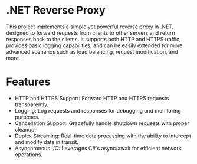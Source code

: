 # .NET Reverse Proxy
This project implements a simple yet powerful reverse proxy in .NET, designed to forward requests from clients to other servers and return responses back to the clients. It supports both HTTP and HTTPS traffic, provides basic logging capabilities, and can be easily extended for more advanced scenarios such as load balancing, request modification, and more.

# Features
* HTTP and HTTPS Support: Forward HTTP and HTTPS requests transparently.
* Logging: Log requests and responses for debugging and monitoring purposes.
* Cancellation Support: Gracefully handle shutdown requests with proper cleanup.
* Duplex Streaming: Real-time data processing with the ability to intercept and modify data in transit.
* Asynchronous I/O: Leverages C#'s async/await for efficient network operations.
